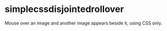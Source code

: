 # simplecssdisjointedrollover
Mouse over an image and another image appears beside it, using CSS only.
